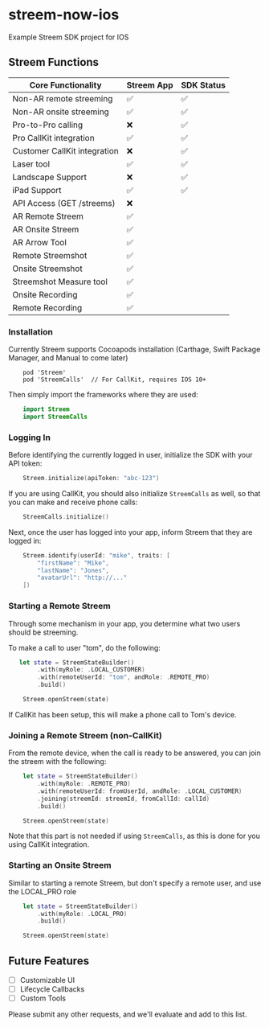 # streem-now-ios
Example Streem SDK project for IOS


## Streem Functions

| Core Functionality                                | Streem App        | SDK Status        |
| ------------------------------------------------- | ----------------- | ----------------- |
| Non-AR remote streeming                           | ✅ 				| ✅                |
| Non-AR onsite streeming                           | ✅ 				| ✅                |
| Pro-to-Pro calling                                | ❌ 				| ✅                |
| Pro CallKit integration                           | ✅ 				| ✅                |
| Customer CallKit integration                      | ❌ 				| ✅                |
| Laser tool                                        | ✅ 				| ✅                |
| Landscape Support                                 | ❌ 				| ✅                |
| iPad Support                                      | ✅ 				| ✅                |
| API Access (GET /streems)                         | ❌ 				|                   |
| AR Remote Streem                                  | ✅ 				|                   |
| AR Onsite Streem                                  | ✅ 				|                   |
| AR Arrow Tool                                     | ✅ 				|                   |
| Remote Streemshot                                 | ✅ 				|                   |
| Onsite Streemshot                           	    | ✅ 				|                   |
| Streemshot Measure tool                           | ✅					|                   |
| Onsite Recording                           	    | ✅ 				|                   |
| Remote Recording                                  | ✅ 				|                   |


### Installation

Currently Streem supports Cocoapods installation (Carthage, Swift Package Manager, and Manual to come later)

```
    pod 'Streem'
    pod 'StreemCalls'  // For CallKit, requires IOS 10+
```

Then simply import the frameworks where they are used:

```swift
    import Streem
    import StreemCalls
```


### Logging In

Before identifying the currently logged in user, initialize the SDK with your API token:

```swift
    Streem.initialize(apiToken: "abc-123")
```

If you are using CallKit, you should also initialize `StreemCalls` as well, so that you can make and receive phone calls:

```swift
    StreemCalls.initialize()
```

Next, once the user has logged into your app, inform Streem that they are logged in:

```swift
    Streem.identify(userId: "mike", traits: [
    	"firstName": "Mike",
    	"lastName": "Jones",
    	"avatarUrl": "http://..."
    ])
```


### Starting a Remote Streem

Through some mechanism in your app, you determine what two users should be streeming.

To make a call to user "tom", do the following:

```swift
   let state = StreemStateBuilder()
        .with(myRole: .LOCAL_CUSTOMER)
        .with(remoteUserId: "tom", andRole: .REMOTE_PRO)
        .build()

    Streem.openStreem(state)
```

If CallKit has been setup, this will make a phone call to Tom's device.


### Joining a Remote Streem (non-CallKit)

From the remote device, when the call is ready to be answered, you can join the streem with the following:

```swift
    let state = StreemStateBuilder()
        .with(myRole: .REMOTE_PRO)
        .with(remoteUserId: fromUserId, andRole: .LOCAL_CUSTOMER)
        .joining(streemId: streemId, fromCallId: callId)
        .build()

    Streem.openStreem(state)
```

Note that this part is not needed if using `StreemCalls`, as this is done for you using CallKit integration.


### Starting an Onsite Streem

Similar to starting a remote Streem, but don't specify a remote user, and use the LOCAL_PRO role

```swift
    let state = StreemStateBuilder()
	    .with(myRole: .LOCAL_PRO)
	    .build()

    Streem.openStreem(state)
```


## Future Features

* [ ] Customizable UI
* [ ] Lifecycle Callbacks
* [ ] Custom Tools

Please submit any other requests, and we'll evaluate and add to this list. 
